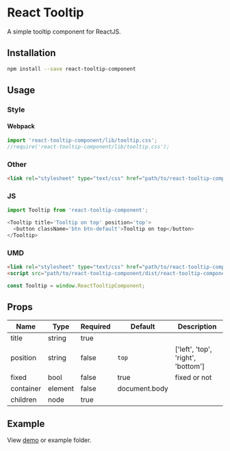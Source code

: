 # React Tooltip

A simple tooltip component for ReactJS.

## Installation

```bash
npm install --save react-tooltip-component
```

## Usage

### Style

#### Webpack

```js
import 'react-tooltip-component/lib/tooltip.css';
//require('react-tooltip-component/lib/tooltip.css');
```

### Other

```html
<link rel="stylesheet" type="text/css" href="path/to/react-tooltip-component/lib/tooltip.css">
```

### JS

```js
import Tooltip from 'react-tooltip-component';

<Tooltip title='Tooltip on top' position='top'>
  <button className='btn btn-default'>Tooltip on top</button>
</Tooltip>
```

### UMD

```html
<link rel="stylesheet" type="text/css" href="path/to/react-tooltip-component/dist/tooltip.css">
<script src="path/to/react-tooltip-component/dist/react-tooltip-component.js"></script>
```

```js
const Tooltip = window.ReactTooltipComponent;
```

## Props

| Name | Type | Required | Default | Description |
|------|------|----------|---------|-------------|
| title | string | true |  |  |
| position | string | false | `top` | ['left', 'top', 'right', 'bottom'] |
| fixed | bool | false | true | fixed or not |
| container | element | false | document.body |  |
| children | node | true |  |

## Example

View [demo](http://minhtranite.github.io/react-tooltip-component) or example folder.
